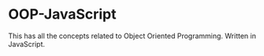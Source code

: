 # OOP-JavaScript

This has all the concepts related to Object Oriented Programming.
Written in JavaScript.
